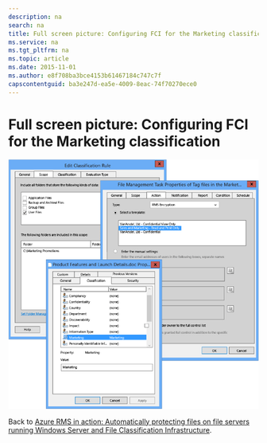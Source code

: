 ```yaml
---
description: na
search: na
title: Full screen picture: Configuring FCI for the Marketing classification
ms.service: na
ms.tgt_pltfrm: na
ms.topic: article
ms.date: 2015-11-01
ms.author: e8f708ba3bce4153b61467184c747c7f
capscontentguid: ba3e247d-ea5e-4009-8eac-74f70270ece0
---
```

# Full screen picture: Configuring FCI for the Marketing classification
![](../Image/AzRMS_ExampleFCI_Configuration.png)

Back to [Azure RMS in action: Automatically protecting files on file servers running Windows Server and File Classification Infrastructure](http://technet.microsoft.com/library/jj585026.aspx#BKMK_Example_FCI).

